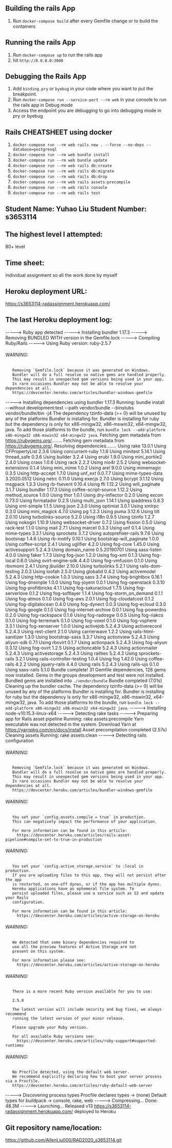## Building the rails App

1. Run `docker-compose build` after every Gemfile change or to build the containers

## Running the rails App

1. Run `docker-compose up` to run the rails app
2. hit `http://0.0.0.0:3000`

## Debugging the Rails App

1. Add `binding.pry` or `byebug` in your code where you want to put the breakpoint.
2. Run `docker-compose run --service-port --rm web` in your console to run the rails app in Debug mode
3. Access the endpoint you are debugging to go into debugging mode in pry or byebug

## Rails CHEATSHEET using docker

1. `docker-compose run --rm web rails new . --force --no-deps --database=postgresql`
2. `docker-compose run --rm web bundle install`
3. `docker-compose run --rm web bundle update`
4. `docker-compose run --rm web rails db:create`
5. `docker-compose run --rm web rails db:migrate`
6. `docker-compose run --rm web rails db:drop`
7. `docker-compose run --rm web rails assets:precompile`
8. `docker-compose run --rm web rails console`
9. `docker-compose run --rm web rails test`

## Student Name: Yuhao Liu Student Number: s3653114

## The highest level I attempted:

80+ level

## Time sheet:

individual assignment so all the work done by myself

## Heroku deployment URL:

https://s3653114-radassignment.herokuapp.com/

## The last Heroku deployment log:

-----> Ruby app detected
-----> Installing bundler 1.17.3
-----> Removing BUNDLED WITH version in the Gemfile.lock
-----> Compiling Ruby/Rails
-----> Using Ruby version: ruby-2.5.7

###### WARNING:

       Removing `Gemfile.lock` because it was generated on Windows.
       Bundler will do a full resolve so native gems are handled properly.
       This may result in unexpected gem versions being used in your app.
       In rare occasions Bundler may not be able to resolve your dependencies at all.
       https://devcenter.heroku.com/articles/bundler-windows-gemfile

-----> Installing dependencies using bundler 1.17.3
Running: bundle install --without development:test --path vendor/bundle --binstubs vendor/bundle/bin -j4
The dependency tzinfo-data (>= 0) will be unused by any of the platforms Bundler is installing for. Bundler is installing for ruby but the dependency is only for x86-mingw32, x86-mswin32, x64-mingw32, java. To add those platforms to the bundle, run `bundle lock --add-platform x86-mingw32 x86-mswin32 x64-mingw32 java`.
Fetching gem metadata from https://rubygems.org/........
Fetching gem metadata from https://rubygems.org/.
Resolving dependencies........
Using rake 13.0.1
Using CFPropertyList 2.3.6
Using concurrent-ruby 1.1.6
Using minitest 5.14.1
Using thread_safe 0.3.6
Using builder 3.2.4
Using erubi 1.9.0
Using mini_portile2 2.4.0
Using crass 1.0.6
Using rack 2.2.2
Using nio4r 2.5.2
Using websocket-extensions 0.1.4
Using mini_mime 1.0.2
Using arel 9.0.0
Using mimemagic 0.3.5
Using http-accept 1.7.0
Using unf_ext 0.0.7.7
Using mime-types-data 3.2020.0512
Using netrc 0.11.0
Using execjs 2.7.0
Using bcrypt 3.1.12
Using msgpack 1.3.3
Using rb-fsevent 0.10.4
Using ffi 1.12.2
Using will_paginate 3.1.7
Using bundler 1.17.3
Using coffee-script-source 1.12.2
Using method_source 1.0.0
Using thor 1.0.1
Using dry-inflector 0.2.0
Using excon 0.73.0
Using formatador 0.2.5
Using multi_json 1.14.1
Using ipaddress 0.8.3
Using xml-simple 1.1.5
Using json 2.3.0
Using optimist 3.0.1
Using xmlrpc 0.3.0
Using mini_magick 4.7.0
Using pg 1.2.3
Using puma 3.12.6
Using tilt 2.0.10
Using turbolinks-source 5.2.0
Using i18n 0.9.5
Using tzinfo 1.2.7
Using nokogiri 1.10.9
Using websocket-driver 0.7.2
Using fission 0.5.0
Using rack-test 1.1.0
Using mail 2.7.1
Using marcel 0.3.3
Using unf 0.1.4
Using mime-types 3.3.1
Using sprockets 3.7.2
Using autoprefixer-rails 9.7.6
Using bootsnap 1.4.6
Using rb-inotify 0.10.1
Using bootstrap-will_paginate 1.0.0
Using coffee-script 2.4.1
Using uglifier 4.2.0
Using fog-core 1.45.0
Using activesupport 5.2.4.3
Using domain_name 0.5.20190701
Using sass-listen 4.0.0
Using faker 1.7.3
Using fog-json 1.2.0
Using fog-xml 0.1.3
Using fog-local 0.6.0
Using ovirt-engine-sdk 4.4.0
Using fog-vmfusion 0.1.0
Using rbvmomi 2.4.1
Using jbuilder 2.10.0
Using turbolinks 5.2.1
Using rails-dom-testing 2.0.3
Using loofah 2.5.0
Using globalid 0.4.2
Using activemodel 5.2.4.3
Using http-cookie 1.0.3
Using sass 3.7.4
Using fog-brightbox 0.16.1
Using fog-dnsimple 1.0.0
Using fog-joyent 0.0.1
Using fog-openstack 0.3.10
Using fog-profitbricks 4.1.1
Using fog-sakuracloud 1.7.5
Using fog-serverlove 0.1.2
Using fog-softlayer 1.1.4
Using fog-storm_on_demand 0.1.1
Using fog-atmos 0.1.0
Using fog-aws 2.0.1
Using fog-cloudatcost 0.1.2
Using fog-digitalocean 0.4.0
Using fog-dynect 0.0.3
Using fog-ecloud 0.3.0
Using fog-google 0.1.0
Using fog-internet-archive 0.0.1
Using fog-powerdns 0.2.0
Using fog-rackspace 0.1.6
Using fog-radosgw 0.0.5
Using fog-riakcs 0.1.0
Using fog-terremark 0.1.0
Using fog-voxel 0.1.0
Using fog-vsphere 3.3.1
Using fog-xenserver 1.0.0
Using activejob 5.2.4.3
Using activerecord 5.2.4.3
Using rest-client 2.1.0
Using carrierwave 1.2.2
Using rails-html-sanitizer 1.3.0
Using bootstrap-sass 3.3.7
Using actionview 5.2.4.3
Using aliyun-sdk 0.7.1
Using rbovirt 0.1.7
Using actionpack 5.2.4.3
Using fog-aliyun 0.3.12
Using fog-ovirt 1.2.5
Using actioncable 5.2.4.3
Using actionmailer 5.2.4.3
Using activestorage 5.2.4.3
Using railties 5.2.4.3
Using sprockets-rails 3.2.1
Using rails-controller-testing 1.0.4
Using fog 1.42.0
Using coffee-rails 4.2.2
Using jquery-rails 4.4.0
Using rails 5.2.4.3
Using rails-ujs 0.1.0
Using sass-rails 5.1.0
Bundle complete! 31 Gemfile dependencies, 128 gems now installed.
Gems in the groups development and test were not installed.
Bundled gems are installed into `./vendor/bundle`
Bundle completed (7.01s)
Cleaning up the bundler cache.
The dependency tzinfo-data (>= 0) will be unused by any of the platforms Bundler is installing for. Bundler is installing for ruby but the dependency is only for x86-mingw32, x86-mswin32, x64-mingw32, java. To add those platforms to the bundle, run `bundle lock --add-platform x86-mingw32 x86-mswin32 x64-mingw32 java`.
-----> Installing node-v10.15.3-linux-x64
-----> Detecting rake tasks
-----> Preparing app for Rails asset pipeline
Running: rake assets:precompile
Yarn executable was not detected in the system.
Download Yarn at https://yarnpkg.com/en/docs/install
Asset precompilation completed (2.57s)
Cleaning assets
Running: rake assets:clean
-----> Detecting rails configuration

###### WARNING:

       Removing `Gemfile.lock` because it was generated on Windows.
       Bundler will do a full resolve so native gems are handled properly.
       This may result in unexpected gem versions being used in your app.
       In rare occasions Bundler may not be able to resolve your dependencies at all.
       https://devcenter.heroku.com/articles/bundler-windows-gemfile

###### WARNING:

       You set your `config.assets.compile = true` in production.
       This can negatively impact the performance of your application.

       For more information can be found in this article:
         https://devcenter.heroku.com/articles/rails-asset-pipeline#compile-set-to-true-in-production


###### WARNING:

       You set your `config.active_storage.service` to :local in production.
       If you are uploading files to this app, they will not persist after the app
       is restarted, on one-off dynos, or if the app has multiple dynos.
       Heroku applications have an ephemeral file system. To
       persist uploaded files, please use a service such as S3 and update your Rails
       configuration.

       For more information can be found in this article:
         https://devcenter.heroku.com/articles/active-storage-on-heroku


###### WARNING:

       We detected that some binary dependencies required to
       use all the preview features of Active Storage are not
       present on this system.

       For more information please see:
         https://devcenter.heroku.com/articles/active-storage-on-heroku


###### WARNING:

       There is a more recent Ruby version available for you to use:

       2.5.8

       The latest version will include security and bug fixes, we always recommend
       running the latest version of your minor release.

       Please upgrade your Ruby version.

       For all available Ruby versions see:
         https://devcenter.heroku.com/articles/ruby-support#supported-runtimes

###### WARNING:

       No Procfile detected, using the default web server.
       We recommend explicitly declaring how to boot your server process via a Procfile.
       https://devcenter.heroku.com/articles/ruby-default-web-server

-----> Discovering process types
Procfile declares types -> (none)
Default types for buildpack -> console, rake, web
-----> Compressing...
Done: 48.3M
-----> Launching...
Released v13
https://s3653114-radassignment.herokuapp.com/ deployed to Heroku

## Git repository name/location:

https://github.com/AllenLiu000/RAD2020_s3653114.git
